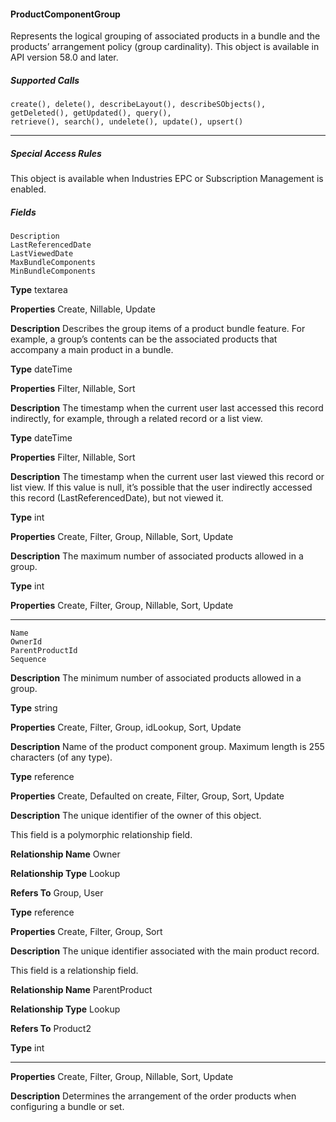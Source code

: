 #### ProductComponentGroup

Represents the logical grouping of associated products in a bundle and the products’ arrangement policy (group cardinality). This object
is available in API version 58.0 and later.

##### Supported Calls
```
create(), delete(), describeLayout(), describeSObjects(), getDeleted(), getUpdated(), query(),
retrieve(), search(), undelete(), update(), upsert()

```

-----

##### Special Access Rules

This object is available when Industries EPC or Subscription Management is enabled.

##### Fields

```
Description
LastReferencedDate
LastViewedDate
MaxBundleComponents
MinBundleComponents

```

**Type**
textarea

**Properties**
Create, Nillable, Update

**Description**
Describes the group items of a product bundle feature. For example, a group’s contents can
be the associated products that accompany a main product in a bundle.

**Type**
dateTime

**Properties**
Filter, Nillable, Sort

**Description**
The timestamp when the current user last accessed this record indirectly, for example, through
a related record or a list view.

**Type**
dateTime

**Properties**
Filter, Nillable, Sort

**Description**
The timestamp when the current user last viewed this record or list view. If this value is null,
it’s possible that the user indirectly accessed this record (LastReferencedDate), but
not viewed it.

**Type**
int

**Properties**
Create, Filter, Group, Nillable, Sort, Update

**Description**
The maximum number of associated products allowed in a group.

**Type**
int

**Properties**
Create, Filter, Group, Nillable, Sort, Update


-----

```
Name
OwnerId
ParentProductId
Sequence

```

**Description**
The minimum number of associated products allowed in a group.

**Type**
string

**Properties**
Create, Filter, Group, idLookup, Sort, Update

**Description**
Name of the product component group. Maximum length is 255 characters (of any type).

**Type**
reference

**Properties**
Create, Defaulted on create, Filter, Group, Sort, Update

**Description**
The unique identifier of the owner of this object.

This field is a polymorphic relationship field.

**Relationship Name**
Owner

**Relationship Type**
Lookup

**Refers To**
Group, User

**Type**
reference

**Properties**
Create, Filter, Group, Sort

**Description**
The unique identifier associated with the main product record.

This field is a relationship field.

**Relationship Name**
ParentProduct

**Relationship Type**
Lookup

**Refers To**
Product2

**Type**
int


-----

**Properties**
Create, Filter, Group, Nillable, Sort, Update

**Description**
Determines the arrangement of the order products when configuring a bundle or set.
